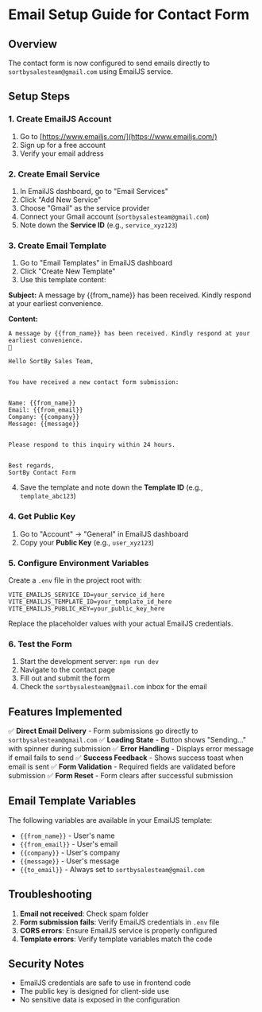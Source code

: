 # Email Setup Guide for Contact Form

## Overview
The contact form is now configured to send emails directly to `sortbysalesteam@gmail.com` using EmailJS service.

## Setup Steps

### 1. Create EmailJS Account
1. Go to [https://www.emailjs.com/](https://www.emailjs.com/)
2. Sign up for a free account
3. Verify your email address

### 2. Create Email Service
1. In EmailJS dashboard, go to "Email Services"
2. Click "Add New Service"
3. Choose "Gmail" as the service provider
4. Connect your Gmail account (`sortbysalesteam@gmail.com`)
5. Note down the **Service ID** (e.g., `service_xyz123`)

### 3. Create Email Template
1. Go to "Email Templates" in EmailJS dashboard
2. Click "Create New Template"
3. Use this template content:

**Subject:** A message by {{from_name}} has been received. Kindly respond at your earliest convenience.

**Content:**
```
A message by {{from_name}} has been received. Kindly respond at your earliest convenience.
👤
	
Hello SortBy Sales Team,


You have received a new contact form submission:


Name: {{from_name}}
Email: {{from_email}}
Company: {{company}}
Message: {{message}}


Please respond to this inquiry within 24 hours.


Best regards,
SortBy Contact Form
```

4. Save the template and note down the **Template ID** (e.g., `template_abc123`)

### 4. Get Public Key
1. Go to "Account" → "General" in EmailJS dashboard
2. Copy your **Public Key** (e.g., `user_xyz123`)

### 5. Configure Environment Variables
Create a `.env` file in the project root with:

```env
VITE_EMAILJS_SERVICE_ID=your_service_id_here
VITE_EMAILJS_TEMPLATE_ID=your_template_id_here
VITE_EMAILJS_PUBLIC_KEY=your_public_key_here
```

Replace the placeholder values with your actual EmailJS credentials.

### 6. Test the Form
1. Start the development server: `npm run dev`
2. Navigate to the contact page
3. Fill out and submit the form
4. Check the `sortbysalesteam@gmail.com` inbox for the email

## Features Implemented

✅ **Direct Email Delivery** - Form submissions go directly to `sortbysalesteam@gmail.com`
✅ **Loading State** - Button shows "Sending..." with spinner during submission
✅ **Error Handling** - Displays error message if email fails to send
✅ **Success Feedback** - Shows success toast when email is sent
✅ **Form Validation** - Required fields are validated before submission
✅ **Form Reset** - Form clears after successful submission

## Email Template Variables

The following variables are available in your EmailJS template:
- `{{from_name}}` - User's name
- `{{from_email}}` - User's email
- `{{company}}` - User's company
- `{{message}}` - User's message
- `{{to_email}}` - Always set to `sortbysalesteam@gmail.com`

## Troubleshooting

1. **Email not received**: Check spam folder
2. **Form submission fails**: Verify EmailJS credentials in `.env` file
3. **CORS errors**: Ensure EmailJS service is properly configured
4. **Template errors**: Verify template variables match the code

## Security Notes

- EmailJS credentials are safe to use in frontend code
- The public key is designed for client-side use
- No sensitive data is exposed in the configuration
